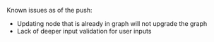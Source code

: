 Known issues as of the push:

 - Updating node that is already in graph will not upgrade the graph
 - Lack of deeper input validation for user inputs